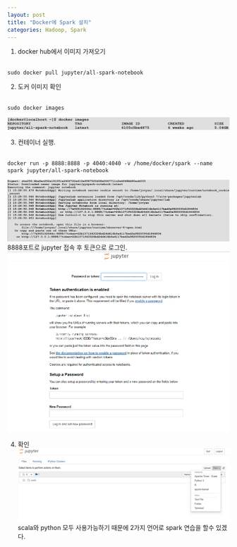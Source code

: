 ```yaml
---
layout: post
title: "Docker에 Spark 설치"
categories: Hadoop, Spark
---
```


1. docker hub에서 이미지 가져오기
<pre><code>
sudo docker pull jupyter/all-spark-notebook  
</code></pre>

2. 도커 이미지 확인
<pre><code>
sudo docker images
</code></pre>
![Alt text](../img/posts/docker_spark1.PNG)

3. 컨테이너 실행.
<pre><code>
docker run -p 8888:8888 -p 4040:4040 -v /home/docker/spark --name spark jupyter/all-spark-notebook
</code></pre>
![Alt text](../img/posts/docker_spark2.PNG)
8888포트로 jupyter 접속 후 토큰으로 로그인.
![Alt text](../img/posts/docker_spark3.PNG)

4. 확인
![Alt text](../img/posts/docker_spark4.PNG)
scala와 python 모두 사용가능하기 때문에 2가지 언어로 spark 연습을 할수 있겠다.
